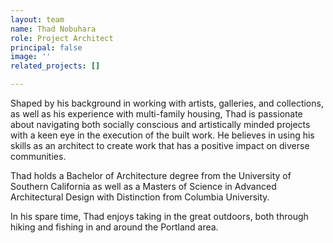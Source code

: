 ```yaml
---
layout: team
name: Thad Nobuhara
role: Project Architect
principal: false
image: ''
related_projects: []

---
```

Shaped by his background in working with artists, galleries, and collections, as well as his experience with multi-family housing, Thad is passionate about navigating both socially conscious and artistically minded projects with a keen eye in the execution of the built work. He believes in using his skills as an architect to create work that has a positive impact on diverse communities.

Thad holds a Bachelor of Architecture degree from the University of Southern California as well as a Masters of Science in Advanced Architectural Design with Distinction from Columbia University.

In his spare time, Thad enjoys taking in the great outdoors, both through hiking and fishing in and around the Portland area.